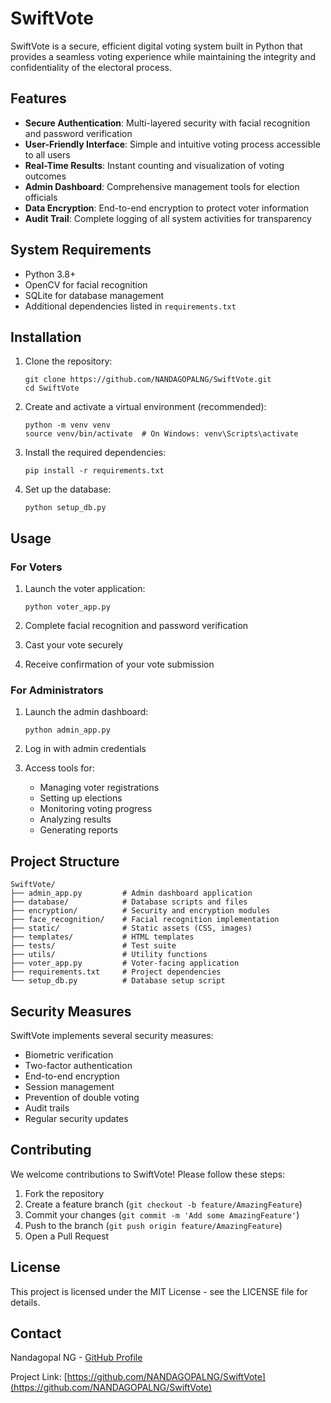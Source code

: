 # SwiftVote

SwiftVote is a secure, efficient digital voting system built in Python that provides a seamless voting experience while maintaining the integrity and confidentiality of the electoral process.

## Features

- **Secure Authentication**: Multi-layered security with facial recognition and password verification
- **User-Friendly Interface**: Simple and intuitive voting process accessible to all users
- **Real-Time Results**: Instant counting and visualization of voting outcomes
- **Admin Dashboard**: Comprehensive management tools for election officials
- **Data Encryption**: End-to-end encryption to protect voter information
- **Audit Trail**: Complete logging of all system activities for transparency

## System Requirements

- Python 3.8+
- OpenCV for facial recognition
- SQLite for database management
- Additional dependencies listed in `requirements.txt`

## Installation

1. Clone the repository:
   ```
   git clone https://github.com/NANDAGOPALNG/SwiftVote.git
   cd SwiftVote
   ```

2. Create and activate a virtual environment (recommended):
   ```
   python -m venv venv
   source venv/bin/activate  # On Windows: venv\Scripts\activate
   ```

3. Install the required dependencies:
   ```
   pip install -r requirements.txt
   ```

4. Set up the database:
   ```
   python setup_db.py
   ```

## Usage

### For Voters

1. Launch the voter application:
   ```
   python voter_app.py
   ```

2. Complete facial recognition and password verification
3. Cast your vote securely
4. Receive confirmation of your vote submission

### For Administrators

1. Launch the admin dashboard:
   ```
   python admin_app.py
   ```

2. Log in with admin credentials
3. Access tools for:
   - Managing voter registrations
   - Setting up elections
   - Monitoring voting progress
   - Analyzing results
   - Generating reports

## Project Structure

```
SwiftVote/
├── admin_app.py         # Admin dashboard application
├── database/            # Database scripts and files
├── encryption/          # Security and encryption modules
├── face_recognition/    # Facial recognition implementation
├── static/              # Static assets (CSS, images)
├── templates/           # HTML templates
├── tests/               # Test suite
├── utils/               # Utility functions
├── voter_app.py         # Voter-facing application
├── requirements.txt     # Project dependencies
└── setup_db.py          # Database setup script
```

## Security Measures

SwiftVote implements several security measures:
- Biometric verification
- Two-factor authentication
- End-to-end encryption
- Session management
- Prevention of double voting
- Audit trails
- Regular security updates

## Contributing

We welcome contributions to SwiftVote! Please follow these steps:

1. Fork the repository
2. Create a feature branch (`git checkout -b feature/AmazingFeature`)
3. Commit your changes (`git commit -m 'Add some AmazingFeature'`)
4. Push to the branch (`git push origin feature/AmazingFeature`)
5. Open a Pull Request

## License

This project is licensed under the MIT License - see the LICENSE file for details.

## Contact

Nandagopal NG - [GitHub Profile](https://github.com/NANDAGOPALNG)

Project Link: [https://github.com/NANDAGOPALNG/SwiftVote](https://github.com/NANDAGOPALNG/SwiftVote)
